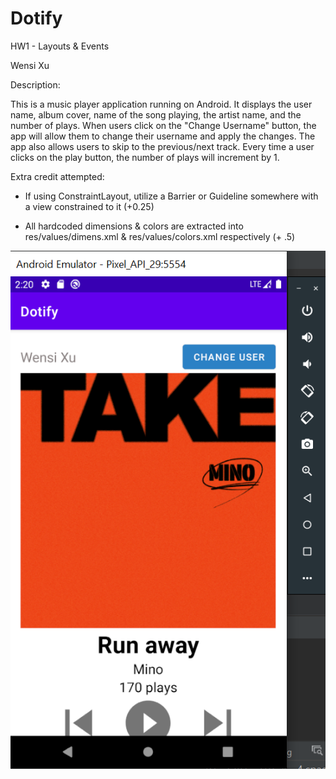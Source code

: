 # Dotify 

HW1 - Layouts & Events

Wensi Xu

Description: 

This is a music player application running on Android. It displays the user name, album cover, name of the song playing, the artist name, and the number of plays. When users click on the "Change Username" button, the app will allow them to change their username and apply the changes. The app also allows users to skip to the previous/next track. Every time a user clicks on the play button, the number of plays will increment by 1.

Extra credit attempted: 

- If using ConstraintLayout, utilize a Barrier or Guideline somewhere with a view constrained to it (+0.25)

- All hardcoded dimensions & colors are extracted into res/values/dimens.xml & res/values/colors.xml
  respectively (+ .5)

  

![runningApp](screenshots/runningApp.png)